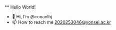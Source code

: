 ** Hello World!
- 👋 Hi, I’m @conanlhj
- 📫 How to reach me 2020253046@yonsei.ac.kr

<!---
conanlhj/conanlhj is a ✨ special ✨ repository because its `README.md` (this file) appears on your GitHub profile.
You can click the Preview link to take a look at your changes.
--->
